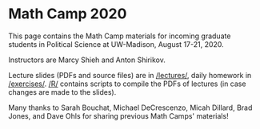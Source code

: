 # Math Camp 2020

This page contains the Math Camp materials for incoming graduate students in Political Science at UW-Madison, August 17-21, 2020. 

Instructors are Marcy Shieh and Anton Shirikov.

Lecture slides (PDFs and source files) are in [/lectures/](https://github.com/shirikov/math-camp-2020/tree/master/lectures), daily homework in [/exercises/](https://github.com/shirikov/math-camp-2020/tree/master/exercises). [/R/](https://github.com/shirikov/math-camp-2020/tree/master/R) contains scripts to compile the PDFs of lectures (in case changes are made to the slides).

Many thanks to Sarah Bouchat, Michael DeCrescenzo, Micah Dillard, Brad Jones, and Dave Ohls for sharing previous Math Camps' materials!
